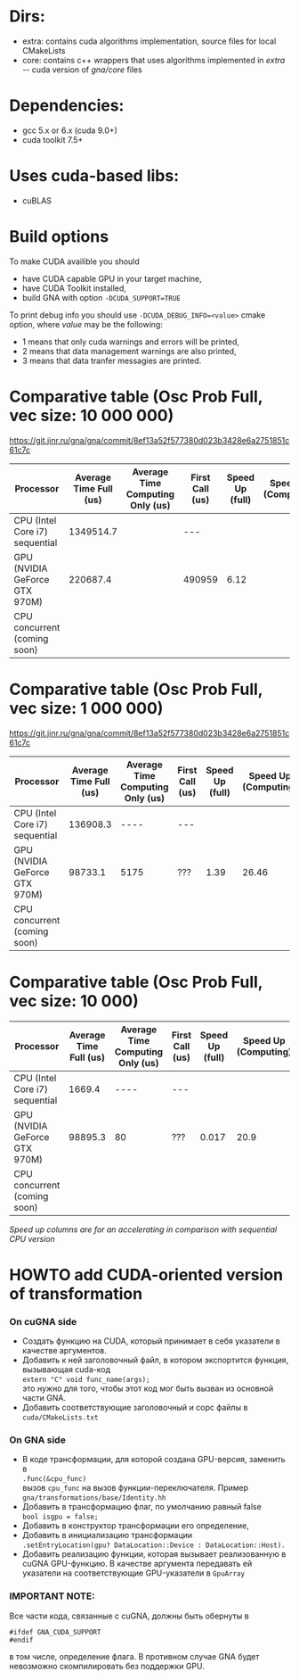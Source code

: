 # Dirs:

- extra: contains cuda algorithms implementation, source files for local CMakeLists
- core: contains c++ wrappers that uses algorithms implemented in *extra* -- cuda version of *gna/core* files

# Dependencies:

- gcc 5.x or 6.x (cuda 9.0+)
- cuda toolkit 7.5+

# Uses cuda-based libs:

- cuBLAS


# Build options

To make CUDA availible you should
- have CUDA capable GPU in your target machine, 
- have CUDA Toolkit installed,
- build GNA with option `-DCUDA_SUPPORT=TRUE`

To print debug info you should use `-DCUDA_DEBUG_INFO=<value>` cmake option, where *value* may be the following:
- 1 means that only cuda warnings and errors will be printed,
- 2 means that data management warnings are also printed,
- 3 means that data tranfer messagies are printed.


# Comparative table (Osc Prob Full, vec size: 10 000 000) 

https://git.jinr.ru/gna/gna/commit/8ef13a52f577380d023b3428e6a2751851c61c7c

| Processor                      | Average Time Full (us) | Average Time Computing Only (us) | First Call (us) |  Speed Up (full) | Speed Up (Computing) |
|--------------------------------|------------------------|----------------------------------|-----------------|------------------|----------------------|
| CPU (Intel Core i7) sequential |      1349514.7         |                                  |       ---       |                  |                      |
| GPU (NVIDIA GeForce GTX 970M)  |       220687.4         |                                  |      490959     |        6.12      |                      |
| CPU concurrent (coming soon)   |                        |                                  |                 |                  |                      |


# Comparative table (Osc Prob Full, vec size: 1 000 000)

https://git.jinr.ru/gna/gna/commit/8ef13a52f577380d023b3428e6a2751851c61c7c


| Processor                      | Average Time Full (us) | Average Time Computing Only (us) | First Call (us) |  Speed Up (full) | Speed Up (Computing) |
|--------------------------------|------------------------|----------------------------------|-----------------|------------------|----------------------|
| CPU (Intel Core i7) sequential |       136908.3         |             ----                 |       ---       |                  |                      |
| GPU (NVIDIA GeForce GTX 970M)  |        98733.1         |             5175                 |       ???       |        1.39      |          26.46       |
| CPU concurrent (coming soon)   |                        |                                  |                 |                  |                      |



# Comparative table (Osc Prob Full, vec size: 10 000)


| Processor                      | Average Time Full (us) | Average Time Computing Only (us) | First Call (us) |  Speed Up (full) | Speed Up (Computing) |
|--------------------------------|------------------------|----------------------------------|-----------------|------------------|----------------------|
| CPU (Intel Core i7) sequential |        1669.4          |             ----                 |       ---       |                  |                      |
| GPU (NVIDIA GeForce GTX 970M)  |       98895.3          |                 80               |       ???       |       0.017      |         20.9         |
| CPU concurrent (coming soon)   |                        |                                  |                 |                  |                      |

*Speed up columns are for an accelerating in comparison with sequential CPU version*

# HOWTO add CUDA-oriented version of transformation

### On cuGNA side

- Создать функцию на CUDA, который принимает в себя указатели в качестве аргументов.
- Добавить к ней заголовочный файл, в котором экспортится функция, вызывающая cuda-код<br/>
    `extern "C" void func_name(args);`<br/>
  это нужно для того, чтобы этот код мог быть вызван из основной части GNA.
- Добавить соответствующие заголовочный и сорс файлы в <br/>
    `cuda/CMakeLists.txt`

### On GNA side
- В коде трансформации, для которой создана GPU-версия, заменить в <br/>
    `.func(&cpu_func)` <br/>
  вызов `cpu_func` на вызов функции-переключателя. Пример <br/>
    `gna/transformations/base/Identity.hh`
- Добавить в трансформацию флаг, по умолчанию равный false <br/>
    `bool isgpu = false;`
- Добавить в конструктор трансформации его определение,
- Добавить в инициализацию трансформации <br/>
    `.setEntryLocation(gpu? DataLocation::Device : DataLocation::Host).`
- Добавить реализацию функции, которая вызывает реализованную в cuGNA GPU-функцию. В качестве аргумента передавать ей указатели на соответствующие GPU-указатели в `GpuArray`

### IMPORTANT NOTE:
Все части кода, связанные с cuGNA, должны быть обернуты в 

    #ifdef GNA_CUDA_SUPPORT
    #endif

в том числе, определение флага. В противном случае GNA будет невозможно скомпилировать без поддержки GPU.